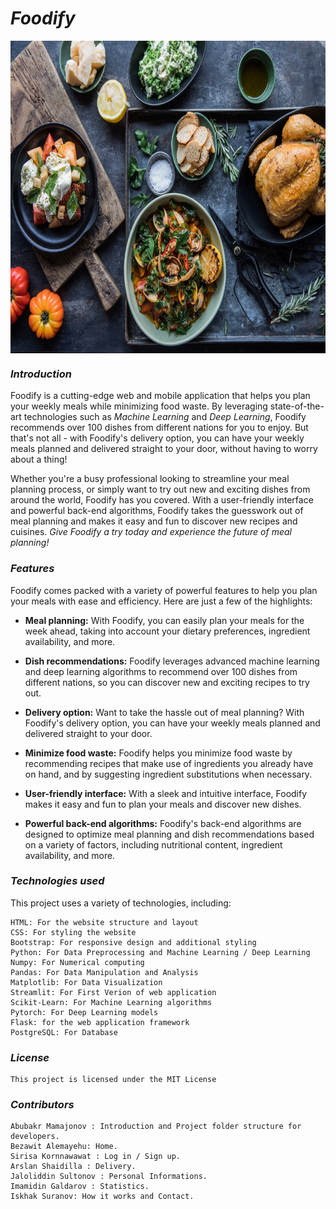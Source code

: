 # *Foodify*

<div align="center">
   <img align="center" height=500 width=1000 alt="picture" src="https://github.com/Abubakr1710/Foodify/blob/main/web/assets/readme_pictures/food.png? raw=true" >
</div>


### *Introduction*
Foodify is a cutting-edge web and mobile application that helps you plan your weekly meals while minimizing food waste. By leveraging state-of-the-art technologies such as _Machine Learning_ and _Deep Learning_, Foodify recommends over 100 dishes from different nations for you to enjoy. But that's not all - with Foodify's delivery option, you can have your weekly meals planned and delivered straight to your door, without having to worry about a thing!

Whether you're a busy professional looking to streamline your meal planning process, or simply want to try out new and exciting dishes from around the world, Foodify has you covered. With a user-friendly interface and powerful back-end algorithms, Foodify takes the guesswork out of meal planning and makes it easy and fun to discover new recipes and cuisines. _Give Foodify a try today and experience the future of meal planning!_


### *Features*
Foodify comes packed with a variety of powerful features to help you plan your meals with ease and efficiency. Here are just a few of the highlights:

- **Meal planning:** With Foodify, you can easily plan your meals for the week ahead, taking into account your dietary preferences, ingredient availability, and more.

- **Dish recommendations:** Foodify leverages advanced machine learning and deep learning algorithms to recommend over 100 dishes from different nations, so you can discover new and exciting recipes to try out.

- **Delivery option:** Want to take the hassle out of meal planning? With Foodify's delivery option, you can have your weekly meals planned and delivered straight to your door.

- **Minimize food waste:** Foodify helps you minimize food waste by recommending recipes that make use of ingredients you already have on hand, and by suggesting ingredient substitutions when necessary.

- **User-friendly interface:** With a sleek and intuitive interface, Foodify makes it easy and fun to plan your meals and discover new dishes.

- **Powerful back-end algorithms:** Foodify's back-end algorithms are designed to optimize meal planning and dish recommendations based on a variety of factors, including nutritional content, ingredient availability, and more.


### *Technologies used*
This project uses a variety of technologies, including:
```
HTML: For the website structure and layout
CSS: For styling the website
Bootstrap: For responsive design and additional styling
Python: For Data Preprocessing and Machine Learning / Deep Learning
Numpy: For Numerical computing
Pandas: For Data Manipulation and Analysis
Matplotlib: For Data Visualization
Streamlit: For First Verion of web application
Scikit-Learn: For Machine Learning algorithms
Pytorch: For Deep Learning models
Flask: for the web application framework
PostgreSQL: For Database
```

### *License*
```
This project is licensed under the MIT License
```


### *Contributors*
```
Abubakr Mamajonov : Introduction and Project folder structure for developers.
Bezawit Alemayehu: Home.
Sirisa Kornnawawat : Log in / Sign up.
Arslan Shaidilla : Delivery.
Jaloliddin Sultonov : Personal Informations.
Imamidin Galdarov : Statistics.
Iskhak Suranov: How it works and Contact.
```
